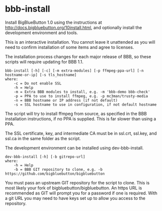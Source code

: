 # bbb-install

Install BigBlueButton 1.0 using the instructions at http://docs.bigbluebutton.org/10install.html, and optionally install the development environment and tools.

This is an interactive installation.  You cannot leave it unattended as you will need to confirm installation of some items and agree to licenses.

The installation process changes for each major release of BBB, so these scripts will require updating for BBB 1.1.

	bbb-install [-h] [-c] [-m extra-modules] [-p ffmpeg-ppa-url] [-n hostname-or-ip] [-s tls_hostname]
	where:
		-c = Do not enable SSL
		-h = Help
		-m = Extra BBB modules to install, e.g. -m 'bbb-demo bbb-check'
		-p = PPA to use to install ffmpeg, e.g. -p mc3man/trusty-media
		-n = BBB hostname or IP address (if not default)
		-s = SSL hostname to use in configuration, if not default hostname

The script will try to install ffmpeg from source, as specified in the BBB installation instructions, if no PPA is supplied.  This is far slower than using a PPA.

The SSL certificate, key, and intermediate CA must be in ssl.crt, ssl.key, and ssl.ca in the same folder as the script.

The development environment can be installed using dev-bbb-install.

	dev-bbb-install [-h] [-b gitrepo-url]
	where:
		-h = Help
		-b = BBB GIT repository to clone, e.g. -b https://github.com/bigbluebutton/bigbluebutton

You must pass an upstream GIT repository for the script to clone.  This is most likely your fork of bigbluebutton/bigbluebutton.  An https URL is recommended as GIT will prompt you for a password if one is required.  With a git URL you may need to have keys set up to allow you access to the repository.

